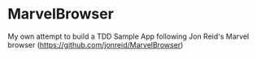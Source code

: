 # MarvelBrowser
My own attempt to build a TDD Sample App following Jon Reid's Marvel browser  (https://github.com/jonreid/MarvelBrowser)
